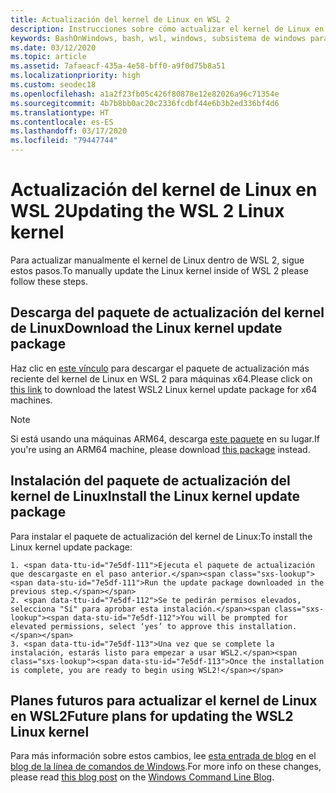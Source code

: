 ```yaml
---
title: Actualización del kernel de Linux en WSL 2
description: Instrucciones sobre cómo actualizar el kernel de Linux en WSL 2 manualmente
keywords: BashOnWindows, bash, wsl, windows, subsistema de windows para linux, subsistemawindows, ubuntu, wsl.conf, wslconfig
ms.date: 03/12/2020
ms.topic: article
ms.assetid: 7afaeacf-435a-4e58-bff0-a9f0d75b8a51
ms.localizationpriority: high
ms.custom: seodec18
ms.openlocfilehash: a1a2f23fb05c426f80878e12e82026a96c71354e
ms.sourcegitcommit: 4b7b8bb0ac20c2336fcdbf44e6b3b2ed336bf4d6
ms.translationtype: HT
ms.contentlocale: es-ES
ms.lasthandoff: 03/17/2020
ms.locfileid: "79447744"
---
```

# <a name="updating-the-wsl-2-linux-kernel"></a><span data-ttu-id="7e5df-104">Actualización del kernel de Linux en WSL 2</span><span class="sxs-lookup"><span data-stu-id="7e5df-104">Updating the WSL 2 Linux kernel</span></span>

<span data-ttu-id="7e5df-105">Para actualizar manualmente el kernel de Linux dentro de WSL 2, sigue estos pasos.</span><span class="sxs-lookup"><span data-stu-id="7e5df-105">To manually update the Linux kernel inside of WSL 2 please follow these steps.</span></span> 

## <a name="download-the-linux-kernel-update-package"></a><span data-ttu-id="7e5df-106">Descarga del paquete de actualización del kernel de Linux</span><span class="sxs-lookup"><span data-stu-id="7e5df-106">Download the Linux kernel update package</span></span>

<span data-ttu-id="7e5df-107">Haz clic en [este vínculo](https://wslstorestorage.blob.core.windows.net/wslblob/wsl_update_x64.msi) para descargar el paquete de actualización más reciente del kernel de Linux en WSL 2 para máquinas x64.</span><span class="sxs-lookup"><span data-stu-id="7e5df-107">Please click on [this link](https://wslstorestorage.blob.core.windows.net/wslblob/wsl_update_x64.msi) to download the latest WSL2 Linux kernel update package for x64 machines.</span></span>

> [!NOTE] 
> <span data-ttu-id="7e5df-108">Si está usando una máquinas ARM64, descarga [este paquete](https://wslstorestorage.blob.core.windows.net/wslblob/wsl_update_arm64.msi) en su lugar.</span><span class="sxs-lookup"><span data-stu-id="7e5df-108">If you're using an ARM64 machine, please download [this package](https://wslstorestorage.blob.core.windows.net/wslblob/wsl_update_arm64.msi) instead.</span></span>

## <a name="install-the-linux-kernel-update-package"></a><span data-ttu-id="7e5df-109">Instalación del paquete de actualización del kernel de Linux</span><span class="sxs-lookup"><span data-stu-id="7e5df-109">Install the Linux kernel update package</span></span>

<span data-ttu-id="7e5df-110">Para instalar el paquete de actualización del kernel de Linux:</span><span class="sxs-lookup"><span data-stu-id="7e5df-110">To install the Linux kernel update package:</span></span>

    1. <span data-ttu-id="7e5df-111">Ejecuta el paquete de actualización que descargaste en el paso anterior.</span><span class="sxs-lookup"><span data-stu-id="7e5df-111">Run the update package downloaded in the previous step.</span></span>
    2. <span data-ttu-id="7e5df-112">Se te pedirán permisos elevados, selecciona "Sí" para aprobar esta instalación.</span><span class="sxs-lookup"><span data-stu-id="7e5df-112">You will be prompted for elevated permissions, select ‘yes’ to approve this installation.</span></span>
    3. <span data-ttu-id="7e5df-113">Una vez que se complete la instalación, estarás listo para empezar a usar WSL2.</span><span class="sxs-lookup"><span data-stu-id="7e5df-113">Once the installation is complete, you are ready to begin using WSL2!</span></span>

## <a name="future-plans-for-updating-the-wsl2-linux-kernel"></a><span data-ttu-id="7e5df-114">Planes futuros para actualizar el kernel de Linux en WSL2</span><span class="sxs-lookup"><span data-stu-id="7e5df-114">Future plans for updating the WSL2 Linux kernel</span></span>

<span data-ttu-id="7e5df-115">Para más información sobre estos cambios, lee [esta entrada de blog](https://devblogs.microsoft.com/commandline/wsl2-will-be-generally-available-in-windows-10-version-2004) en el [blog de la línea de comandos de Windows](https://aka.ms/cliblog).</span><span class="sxs-lookup"><span data-stu-id="7e5df-115">For more info on these changes, please read [this blog post](https://devblogs.microsoft.com/commandline/wsl2-will-be-generally-available-in-windows-10-version-2004) on the [Windows Command Line Blog](https://aka.ms/cliblog).</span></span>
